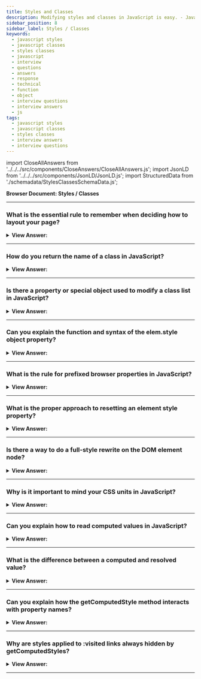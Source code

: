 ```yaml
---
title: Styles and Classes
description: Modifying styles and classes in JavaScript is easy. - JavaScript Interview Questions & Answers
sidebar_position: 8
sidebar_label: Styles / Classes
keywords:
  - javascript styles
  - javascript classes
  - styles classes
  - javascript
  - interview
  - questions
  - answers
  - response
  - technical
  - function
  - object
  - interview questions
  - interview answers
  - js
tags:
  - javascript styles
  - javascript classes
  - styles classes
  - interview answers
  - interview questions
---
```


import CloseAllAnswers from '../../../src/components/CloseAnswers/CloseAllAnswers.js';
import JsonLD from '../../../src/components/JsonLD/JsonLD.js';
import StructuredData from './schemadata/StylesClassesSchemaData.js';

<JsonLD data={StructuredData} />

<head>
  <title>Styles and Classes | JavaScript Frontend Phone Interview</title>
</head>

**Browser Document: Styles / Classes**

<CloseAllAnswers />

---

### What is the essential rule to remember when deciding how to layout your page?

<details>
  <summary><strong>View Answer:</strong></summary>
  <div>
  <div><strong>Interview Response:</strong> It would be best if you always prefer to use CSS classes over the style property method. The latter should get used only when classes "can't handle it." For example, if we compute an element's coordinates dynamically and wish to set them from JavaScript, style is permitted.</div><br />
  <div><strong>Technical Response:</strong> We should always prefer CSS classes versus the style property methods. The latter should only get used if classes "can't handle it." For example, if we calculate the coordinates of an element dynamically and wish to set them from JavaScript, style is permitted. In other circumstances, such as turning the text red or adding a background icon – specifying it in CSS and then applying the class - (JavaScript can do that). That is more adaptable and simpler to support.
  </div><br />
  <div><strong className="codeExample">Code Example:</strong><br /><br />

  <div></div>

```js
let top = /* complex calculations */;
let left = /* complex calculations */;

elem.style.left = left; // e.g '123px', calculated at run-time
elem.style.top = top; // e.g '456px'
```

  </div>
  </div>
</details>

---

### How do you return the name of a class in JavaScript?

<details>
  <summary><strong>View Answer:</strong></summary>
  <div>
  <div><strong>Interview Response:</strong> The process of exposing or returning the name of a class can get achieved by using the className property.
    </div><br />
  <div><strong className="codeExample">Code Example:</strong><br /><br />

  <div></div>

```html
<body class="main page">
  <script>
    console.log(document.body.className); // returns main page
  </script>
</body>
```

  </div>
  </div>
</details>

---

### Is there a property or special object used to modify a class list in JavaScript?

<details>
  <summary><strong>View Answer:</strong></summary>
  <div>
  <div><strong>Interview Response:</strong> Yes, the elem.classList is a special object with methods to add/remove/toggle a single class. So, we can operate both on the whole class string using className or on individual classes using classList.
    </div><br />
  <div><strong className="codeExample">Code Example:</strong><br /><br />

  <div></div>

```html
<body class="main page">
  <script>
    // add a class
    document.body.classList.add('article');

    console.log(document.body.className); // main page article
  </script>
</body>
```

  </div>
  </div>
</details>

---

### Can you explain the function and syntax of the elem.style object property?

<details>
  <summary><strong>View Answer:</strong></summary>
  <div>
  <div><strong>Interview Response:</strong> The object elem.style corresponds to what is expressed in the "style" attribute. Setting elem.style.width="100px" works the same as if we had a string width:100px in the attribute style.
    </div><br />
  <div><strong className="codeExample">Code Example:</strong><br /><br />

  <div></div>

```html
<script>
  // Turns the document body background color to green
  document.body.style.backgroundColor = prompt('background color?', 'green');
</script>
```

  </div>
  </div>
</details>

---

### What is the rule for prefixed browser properties in JavaScript?

<details>
  <summary><strong>View Answer:</strong></summary>
  <div>
  <div><strong>Interview Response:</strong> Browser-prefixed properties like -moz-border-radius, -webkit-border-radius also follow the same rule; a dash means uppercase. For instance, the Mozilla border-radius property would look like this: MozBorderRadius.
    </div><br />
  <div><strong className="codeExample">Code Example:</strong><br /><br />

  <div></div>

```html
<script>
  button.style.MozBorderRadius = '5px';
  button.style.WebkitBorderRadius = '5px';
</script>
```

  </div>
  </div>
</details>

---

### What is the proper approach to resetting an element style property?

<details>
  <summary><strong>View Answer:</strong></summary>
  <div>
  <div><strong>Interview Response:</strong> We should use elem.style.display and set the value to an empty string.</div><br />
  <div><strong>Technical Response:</strong> There are two approaches to resetting a style property. The novice approach involves using the “delete elem.style.display”, but the specification does not recommend this approach. We should use elem.style.display and set the value to an empty string. If we set style.display to an empty string, then the browser generally applies CSS classes and its built-in styles as if there were no such style.display property at all.
  </div><br />
  <div><strong className="codeExample">Code Example:</strong><br /><br />

  <div></div>

```js
// if we run this code, the <body> will blink
document.body.style.display = 'none'; // hide

setTimeout(() => (document.body.style.display = ''), 1000); // back to normal
```

  </div>
  </div>
</details>

---

### Is there a way to do a full-style rewrite on the DOM element node?

<details>
  <summary><strong>View Answer:</strong></summary>
  <div>
  <div><strong>Interview Response:</strong> There’s a special property style.cssText to do a full rewrite and set the full style as a string. We rarely use this property because such assignment removes all existing styles: it does not add but replaces them. The same can be accomplished by setting an attribute: div.setAttribute('style', 'color: red...').</div><br />
  <div><strong>Technical Response:</strong> We often use style to apply particular properties.*. We can't use div.style="color: red; width: 100px" because div.style is an object that is read-only. There is a special property <em>style.cssText</em>, that does a full rewrite to set the full style as a string. Developers rarely use this property since assigning it eliminates all current styles: it does not create new styles but rather replaces them. Something necessary may get deleted on occasion. However, we may use it securely for new elements if we know it won’t destroy an existing style. Setting an attribute does the same thing: div.setAttribute('style', 'color: red...').
  </div><br />
  <div><strong className="codeExample">Code Example:</strong><br /><br />

  <div></div>

```html
<div id="div">Button</div>

<script>
  // we can set special style flags like "important" here
  div.style.cssText = `color: red !important;
    background-color: yellow;
    width: 100px;
    text-align: center;
  `;

  console.log(div.style.cssText);
</script>
```

  </div>
  </div>
</details>

---

### Why is it important to mind your CSS units in JavaScript?

<details>
  <summary><strong>View Answer:</strong></summary>
  <div>
  <div><strong>Interview Response:</strong> It is essential to set our CSS style sizes, including units, to ensure proper parsing or outcomes that we present to the end-user.
    </div><br />
  <div><strong className="codeExample">Code Example:</strong><br /><br />

  <div></div>

```html
<body>
  <script>
    // doesn't work!
    document.body.style.margin = 20;
    console.log(document.body.style.margin); // '' (empty string, the assignment is ignored)

    // now add the CSS unit (px) - and it works
    document.body.style.margin = '20px';
    console.log(document.body.style.margin); // 20px

    console.log(document.body.style.marginTop); // 20px
    console.log(document.body.style.marginLeft); // 20px
  </script>
</body>
```

:::note
For instance, we should not set elem.style.top to 10, but rather to 10px. Otherwise, it would not work as intended and return a string instead of setting the top to 10px.
:::

  </div>
  </div>
</details>

---

### Can you explain how to read computed values in JavaScript?

<details>
  <summary><strong>View Answer:</strong></summary>
  <div>
  <div><strong>Interview Response:</strong> Since the style property operates only on the value of the "style" attribute, without any CSS cascade. We can’t read anything that comes from CSS classes using elem.style. We would have to find a built-in method to handle that procedure. The getComputedStyle() method extracts all the actual (computed) CSS properties and values of the specified element. The returned style is a live CSSStyleDeclaration object, which updates automatically when the element's styles are changed. Style sources can include: internal style sheets, external style sheets, inherited styles, and browser default styles. The element and the pseudo-element are the two arguments of the getComputedStyle method. The pseudo-element is a string that specifies which pseudo-element gets matched— omitted (or null) for real elements.
    </div><br />
  <div><strong className="codeExample">Code Example:</strong><br /><br />

  <div></div>

```html
<head>
  <style>
    body {
      color: red;
      margin: 5px;
    }
  </style>
</head>
<body>
  <script>
    let computedStyle = getComputedStyle(document.body);

    // now we can read the margin and the color from it

    console.log(computedStyle.marginTop); // 5px
    console.log(computedStyle.color); // rgb(255, 0, 0)
  </script>
</body>
```

  </div>
  </div>
</details>

---

### What is the difference between a computed and resolved value?

<details>
  <summary><strong>View Answer:</strong></summary>
  <div>
  <div><strong>Interview Response:</strong> A computed style value is the value after all CSS rules, and CSS inheritance gets applied due to the CSS cascade. A resolved style value is the one finally applied to the element. </div><br />
  <div><strong>Technical Response:</strong> We can obtain a computed style value after all CSS rules and CSS inheritance due to the CSS cascade. It may appear as height:1em or font-size:125 percent. The style value that eventually gets applied to the element is a resolved style value. Values like 1em and 125 percent are relative. The browser uses the calculated value and makes all units constant and absolute, such as height:20px or font-size:16px. Resolved values for geometry attributes may have a floating-point value, such as width:50.5px. Originally, getComputedStyle was intended to yield calculated values, but a discovery revealed that resolved values are significantly more helpful. As a result, the standard got revised. As a result, getComputedStyles returns a property's resolved value.
  </div><br /><br />

:::note
We should note that getComputedStyles returns the resolved value of a property.
:::

  </div>
</details>

---

### Can you explain how the getComputedStyle method interacts with property names?

<details>
  <summary><strong>View Answer:</strong></summary>
  <div>
  <div><strong>Interview Response:</strong> We should always ask for the exact (full property name) property that we want, like paddingLeft or marginTop or borderTopWidth. Otherwise, the correct result is not guaranteed.
    </div><br /><br />

:::note
If there are properties paddingLeft/paddingTop, then what should we get for getComputedStyle(elem).padding? Nothing, or maybe a “generated” value from known paddings? There is no standard rule here, but we should always ask for the full property name.
:::

  </div>
</details>

---

### Why are styles applied to :visited links always hidden by getComputedStyles?

<details>
  <summary><strong>View Answer:</strong></summary>
  <div>
  <div><strong>Interview Response:</strong> Developers use the :visited CSS pseudo-class to color visited links. However, getComputedStyle does not provide access to that color; otherwise, an arbitrary page may determine if a user clicked a link by creating it on the page and inspecting the styles. JavaScript may not recognize the styles used by :visited. Furthermore, a CSS constraint prevents the use of geometry-changing styles in :visited. That is to ensure that there is no way for a malicious page to verify if a link was visited and violated a user's privacy.
    </div>
  </div>
</details>

---
